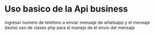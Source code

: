 # Uso basico de la Api business

ingresar numero de telefono a enviar mensaje de whatsapp y el mensaje (texto)
uso de clases php para el manejo de el envio del mensaje
